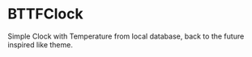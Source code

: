 # BTTFClock
Simple Clock with Temperature from local database, back to the future inspired like theme.

